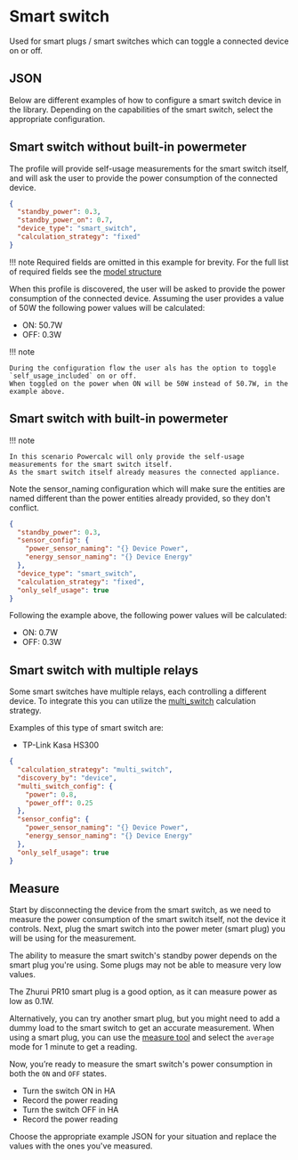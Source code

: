 # Smart switch

Used for smart plugs / smart switches which can toggle a connected device on or off.

## JSON

Below are different examples of how to configure a smart switch device in the library.
Depending on the capabilities of the smart switch, select the appropriate configuration.

## Smart switch without built-in powermeter

The profile will provide self-usage measurements for the smart switch itself, and will ask the user to provide the power consumption of the connected device.

```json
{
  "standby_power": 0.3,
  "standby_power_on": 0.7,
  "device_type": "smart_switch",
  "calculation_strategy": "fixed"
}
```

!!! note
    Required fields are omitted in this example for brevity. For the full list of required fields see the [model structure](../structure.md)

When this profile is discovered, the user will be asked to provide the power consumption of the connected device.
Assuming the user provides a value of 50W the following power values will be calculated:
- ON: 50.7W
- OFF: 0.3W

!!! note

    During the configuration flow the user als has the option to toggle `self_usage_included` on or off.
    When toggled on the power when ON will be 50W instead of 50.7W, in the example above.

## Smart switch with built-in powermeter

!!! note

    In this scenario Powercalc will only provide the self-usage measurements for the smart switch itself.
    As the smart switch itself already measures the connected appliance.

Note the sensor_naming configuration which will make sure the entities are named different than the power entities already provided, so they don't conflict.

```json
{
  "standby_power": 0.3,
  "sensor_config": {
    "power_sensor_naming": "{} Device Power",
    "energy_sensor_naming": "{} Device Energy"
  },
  "device_type": "smart_switch",
  "calculation_strategy": "fixed",
  "only_self_usage": true
}
```

Following the example above, the following power values will be calculated:
- ON: 0.7W
- OFF: 0.3W

## Smart switch with multiple relays

Some smart switches have multiple relays, each controlling a different device.
To integrate this you can utilize the [multi_switch](../../strategies/multi-switch.md) calculation strategy.

Examples of this type of smart switch are:

- TP-Link Kasa HS300

```json
{
  "calculation_strategy": "multi_switch",
  "discovery_by": "device",
  "multi_switch_config": {
    "power": 0.8,
    "power_off": 0.25
  },
  "sensor_config": {
    "power_sensor_naming": "{} Device Power",
    "energy_sensor_naming": "{} Device Energy"
  },
  "only_self_usage": true
}
```

## Measure

Start by disconnecting the device from the smart switch, as we need to measure the power consumption of the smart switch itself, not the device it controls.
Next, plug the smart switch into the power meter (smart plug) you will be using for the measurement.

The ability to measure the smart switch's standby power depends on the smart plug you're using. Some plugs may not be able to measure very low values.

The Zhurui PR10 smart plug is a good option, as it can measure power as low as 0.1W.

Alternatively, you can try another smart plug, but you might need to add a dummy load to the smart switch to get an accurate measurement.
When using a smart plug, you can use the [measure tool](../../contributing/measure.md) and select the `average` mode for 1 minute to get a reading.

Now, you’re ready to measure the smart switch's power consumption in both the `ON` and `OFF` states.

- Turn the switch ON in HA
- Record the power reading
- Turn the switch OFF in HA
- Record the power reading

Choose the appropriate example JSON for your situation and replace the values with the ones you've measured.
